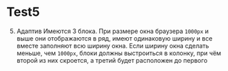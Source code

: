 # Test5
5. Адаптив
Имеются 3 блока. При размере окна браузера `1000px` и выше они отображаются в ряд, имеют одинаковую ширину и все вместе заполняют всю ширину окна. Если ширину окна сделать меньше, чем `1000px`, блоки должны выстроиться в колонку, при чём второй из них скроется, а третий будет расположен до первого
